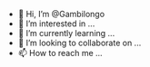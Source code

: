 - 👋 Hi, I’m @Gambilongo
- 👀 I’m interested in ...
- 🌱 I’m currently learning ...
- 💞️ I’m looking to collaborate on ...
- 📫 How to reach me ...

<!---
Gambilongo/Gambilongo is a ✨ special ✨ repository because its `README.md` (this file) appears on your GitHub profile.
You can click the Preview link to take a look at your changes.
--->
